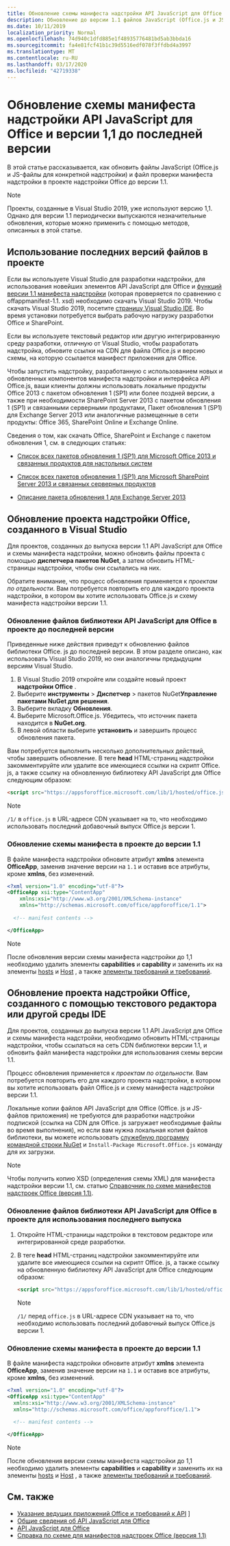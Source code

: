 ```yaml
---
title: Обновление схемы манифеста надстройки API JavaScript для Office и версии 1,1 до последней версии
description: Обновление до версии 1.1 файлов JavaScript (Office.js и JS-файлов приложения) и файла проверки манифеста надстройки в проекте надстройки Office.
ms.date: 10/11/2019
localization_priority: Normal
ms.openlocfilehash: 74d940c1dfd885e1f48935776481bd5ab3bbda16
ms.sourcegitcommit: fa4e81fcf41b1c39d5516edf078f3ffdbd4a3997
ms.translationtype: MT
ms.contentlocale: ru-RU
ms.lasthandoff: 03/17/2020
ms.locfileid: "42719338"
---
```

# <a name="update-to-the-latest-office-javascript-api-library-and-version-11-add-in-manifest-schema"></a>Обновление схемы манифеста надстройки API JavaScript для Office и версии 1,1 до последней версии

В этой статье рассказывается, как обновить файлы JavaScript (Office.js и JS-файлы для конкретной надстройки) и файл проверки манифеста надстройки в проекте надстройки Office до версии 1.1.

> [!NOTE]
> Проекты, созданные в Visual Studio 2019, уже используют версию 1,1. Однако для версии 1.1 периодически выпускаются незначительные обновления, которые можно применить с помощью методов, описанных в этой статье.

## <a name="use-the-most-up-to-date-project-files"></a>Использование последних версий файлов в проекте

Если вы используете Visual Studio для разработки надстройки, для использования новейших элементов API JavaScript для Office и [функций версии 1.1 манифеста надстройки](../develop/add-in-manifests.md) (которая проверяется по сравнению с offappmanifest-1.1. xsd) необходимо скачать Visual Studio 2019. Чтобы скачать Visual Studio 2019, посетите [страницу Visual Studio IDE](https://visualstudio.microsoft.com/vs/). Во время установки потребуется выбрать рабочую нагрузку разработки Office и SharePoint.

Если вы используете текстовый редактор или другую интегрированную среду разработки, отличную от Visual Studio, чтобы разработать надстройка, обновите ссылки на CDN для файла Office.js и версию схемы, на которую ссылается манифест приложения для Office.

Чтобы запустить надстройку, разработанную с использованием новых и обновленных компонентов манифеста надстройки и интерфейса API Office.js, ваши клиенты должны использовать локальные продукты Office 2013 с пакетом обновления 1 (SP1) или более поздней версии, а также при необходимости SharePoint Server 2013 с пакетом обновления 1 (SP1) и связанными серверными продуктами, Пакет обновления 1 (SP1) для Exchange Server 2013 или аналогичные размещенные в сети продукты: Office 365, SharePoint Online и Exchange Online.

Сведения о том, как скачать Office, SharePoint и Exchange с пакетом обновления 1, см. в следующих статьях:

- [Список всех пакетов обновления 1 (SP1) для Microsoft Office 2013 и связанных продуктов для настольных систем](https://support.microsoft.com/kb/2850036)

- [Список всех пакетов обновления 1 (SP1) для Microsoft SharePoint Server 2013 и связанных серверных продуктов](https://support.microsoft.com/kb/2850035)

- [Описание пакета обновления 1 для Exchange Server 2013](https://support.microsoft.com/kb/2926248)


## <a name="updating-an-office-add-in-project-created-with-visual-studio"></a>Обновление проекта надстройки Office, созданного в Visual Studio

Для проектов, созданных до выпуска версии 1.1 API JavaScript для Office и схемы манифеста надстройки, можно обновить файлы проекта с помощью **диспетчера пакетов NuGet**, а затем обновить HTML-страницы надстройки, чтобы они ссылались на них. 

Обратите внимание, что процесс обновления применяется к _проектам по отдельности_. Вам потребуется повторить его для каждого проекта надстройки, в котором вы хотите использовать Office.js и схему манифеста надстройки версии 1.1.

### <a name="update-the-office-javascript-api-library-files-in-your-project-to-the-newest-release"></a>Обновление файлов библиотеки API JavaScript для Office в проекте до последней версии
Приведенные ниже действия приведут к обновлению файлов библиотеки Office. js до последней версии. В этом разделе описано, как использовать Visual Studio 2019, но они аналогичны предыдущим версиям Visual Studio.

1. В Visual Studio 2019 откройте или создайте новый проект **надстройки Office** .
2. Выберите **инструменты** > **Диспетчер** > пакетов NuGet**Управление пакетами NuGet для решения**.
3. Выберите вкладку **Обновления**.
4. Выберите Microsoft.Office.js. Убедитесь, что источник пакета находится в **NuGet.org**.
5. В левой области выберите **установить** и завершить процесс обновления пакета.

Вам потребуется выполнить несколько дополнительных действий, чтобы завершить обновление. В теге **head** HTML-страниц надстройки закомментируйте или удалите все имеющиеся ссылки на скрипт Office. js, а также ссылку на обновленную библиотеку API JavaScript для Office следующим образом:

  ```html
  <script src="https://appsforoffice.microsoft.com/lib/1/hosted/office.js" type="text/javascript"></script>
  ```

   > [!NOTE] 
   > `/1/` в `office.js` в URL-адресе CDN указывает на то, что необходимо использовать последний добавочный выпуск Office.js версии 1.


### <a name="update-the-manifest-file-in-your-project-to-use-schema-version-11"></a>Обновление схемы манифеста в проекте до версии 1.1

В файле манифеста надстройки обновите атрибут **xmlns** элемента **OfficeApp**, заменив значение версии на `1.1` и оставив все атрибуты, кроме **xmlns**, без изменений.

```xml
<?xml version="1.0" encoding="utf-8"?>
<OfficeApp xsi:type="ContentApp"
    xmlns:xsi="http://www.w3.org/2001/XMLSchema-instance"
    xmlns="http://schemas.microsoft.com/office/appforoffice/1.1">
  
  <!-- manifest contents -->

</OfficeApp>
```

> [!NOTE]
> После обновления версии схемы манифеста надстройки до 1,1 необходимо удалить элементы **capabilities** и **capability** и заменить их на элементы [hosts](../reference/manifest/hosts.md) и [Host](../reference/manifest/host.md) , а также [элементы требований и требований](specify-office-hosts-and-api-requirements.md).

## <a name="updating-an-office-add-in-project-created-with-a-text-editor-or-other-ide"></a>Обновление проекта надстройки Office, созданного с помощью текстового редактора или другой среды IDE

Для проектов, созданных до выпуска версии 1.1 API JavaScript для Office и схемы манифеста надстройки, необходимо обновить HTML-страницы надстройки, чтобы ссылаться на сеть CDN библиотеки версии 1.1, и обновить файл манифеста надстройки для использования схемы версии 1.1. 

Процесс обновления применяется к _проектам по отдельности_. Вам потребуется повторить его для каждого проекта надстройки, в котором вы хотите использовать файл Office.js и схему манифеста надстройки версии 1.1.

Локальные копии файлов API JavaScript для Office (Office. js и JS-файлов приложения) не требуются для разработки надстройки подпиской (ссылка на CDN для Office. js загружает необходимые файлы во время выполнения), но если вам нужна локальная копия файлов библиотеки, вы можете использовать [служебную программу командной строки NuGet](https://docs.nuget.org/consume/installing-nuget) и `Install-Package Microsoft.Office.js` команду для их загрузки.

> [!NOTE]
> Чтобы получить копию XSD (определения схемы XML) для манифеста надстройки версии 1.1, см. статью [Справочник по схеме манифестов надстроек Office (версия 1.1)](../develop/add-in-manifests.md).


### <a name="update-the-office-javascript-api-library-files-in-your-project-to-use-the-newest-release"></a>Обновление файлов библиотеки API JavaScript для Office в проекте для использования последнего выпуска

1. Откройте HTML-страницы надстройки в текстовом редакторе или интегрированной среде разработки.

2. В теге **head** HTML-страниц надстройки закомментируйте или удалите все имеющиеся ссылки на скрипт Office. js, а также ссылку на обновленную библиотеку API JavaScript для Office следующим образом:

    ```html
    <script src="https://appsforoffice.microsoft.com/lib/1/hosted/office.js" type="text/javascript"></script>
    ```

   > [!NOTE]
   > `/1/` перед `office.js` в URL-адресе CDN указывает на то, что необходимо использовать последний добавочный выпуск Office.js версии 1.

### <a name="update-the-manifest-file-in-your-project-to-use-schema-version-11"></a>Обновление схемы манифеста в проекте до версии 1.1

В файле манифеста надстройки обновите атрибут **xmlns** элемента **OfficeApp**, заменив значение версии на `1.1` и оставив все атрибуты, кроме **xmlns**, без изменений.

```xml
<?xml version="1.0" encoding="utf-8"?>
<OfficeApp xsi:type="ContentApp"
  xmlns:xsi="http://www.w3.org/2001/XMLSchema-instance"
  xmlns="http://schemas.microsoft.com/office/appforoffice/1.1">
  
  <!-- manifest contents -->

</OfficeApp>
```

> [!NOTE]
> После обновления версии схемы манифеста надстройки до 1,1 необходимо удалить элементы **capabilities** и **capability** и заменить их на элементы [hosts](../reference/manifest/hosts.md) и [Host](../reference/manifest/host.md) , а также [элементы требований и требований](specify-office-hosts-and-api-requirements.md).

## <a name="see-also"></a>См. также

- [Указание ведущих приложений Office и требований к API](specify-office-hosts-and-api-requirements.md) ]
- [Общие сведения об API JavaScript для Office](understanding-the-javascript-api-for-office.md)
- [API JavaScript для Office](../reference/javascript-api-for-office.md)
- [Справка по схеме для манифестов надстроек Office (версия 1.1)](../develop/add-in-manifests.md)
